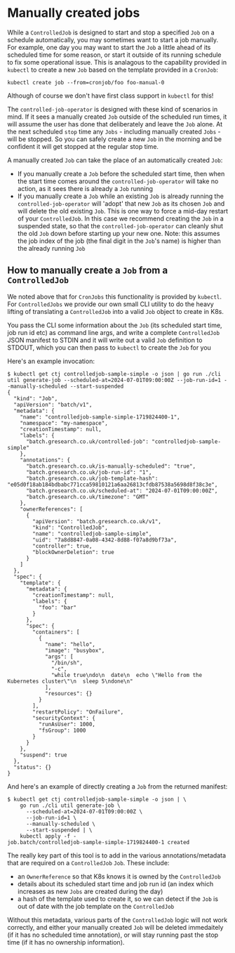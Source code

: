 # Manually created jobs

While a `ControlledJob` is designed to start and stop a specified `Job` on a schedule automatically, you may sometimes want to start a job manually. For example, one day you may want to start the `Job` a little ahead of its scheduled time for some reason, or start it outside of its running schedule to fix some operational issue. This is analagous to the capability provided in `kubectl` to create a new `Job` based on the template provided in a `CronJob`:

```
kubectl create job --from=cronjob/foo foo-manual-0
```

Although of course we don't have first class support in `kubectl` for this!

The `controlled-job-operator` is designed with these kind of scenarios in mind. If it sees a manually created `Job` outside of the scheduled run times, it will assume the user has done that deliberately and leave the `Job` alone. At the next scheduled `stop` time any `Jobs` - including manually created `Jobs` - will be stopped. So you can safely create a new `Job` in the morning and be confident it will get stopped at the regular stop time.

A manually created `Job` can take the place of an automatically created `Job`:

- If you manually create a `Job` before the scheduled start time, then when the start time comes around the `controlled-job-operator` will take no action, as it sees there is already a `Job` running
- If you manually create a `Job` while an existing `Job` is already running the `controlled-job-operator` will 'adopt' that new `Job` as its chosen `Job` and will delete the old existing `Job`. This is one way to force a mid-day restart of your `ControlledJob`. In this case we recommend creating the `Job` in a suspended state, so that the `controlled-job-operator` can cleanly shut the old `Job` down before starting up your new one. Note: this assumes the job index of the job (the final digit in the `Job`'s name) is higher than the already running `Job`

## How to manually create a `Job` from a `ControlledJob`
We noted above that for `CronJobs` this functionality is provided by `kubectl`. For `ControlledJobs` we provide our own small CLI utility to do the heavy lifting of translating a `ControlledJob` into a valid `Job` object to create in K8s.

You pass the CLI some information about the `Job` (its scheduled start time, job run id etc) as command line args, and write a complete `ControlledJob` JSON manifest to STDIN and it will write out a valid `Job` definition to STDOUT, which you can then pass to `kubectl` to create the `Job` for you

Here's an example invocation:

```shell
$ kubectl get ctj controlledjob-sample-simple -o json | go run ./cli util generate-job --scheduled-at=2024-07-01T09:00:00Z --job-run-id=1 --manually-scheduled --start-suspended
{
  "kind": "Job",
  "apiVersion": "batch/v1",
  "metadata": {
    "name": "controlledjob-sample-simple-1719824400-1",
    "namespace": "my-namespace",
    "creationTimestamp": null,
    "labels": {
      "batch.gresearch.co.uk/controlled-job": "controlledjob-sample-simple"
    },
    "annotations": {
      "batch.gresearch.co.uk/is-manually-scheduled": "true",
      "batch.gresearch.co.uk/job-run-id": "1",
      "batch.gresearch.co.uk/job-template-hash": "e05d0f18ab184bdbabc771cca59810121a6aa26813cfdb87538a5698d8f38c3e",
      "batch.gresearch.co.uk/scheduled-at": "2024-07-01T09:00:00Z",
      "batch.gresearch.co.uk/timezone": "GMT"
    },
    "ownerReferences": [
      {
        "apiVersion": "batch.gresearch.co.uk/v1",
        "kind": "ControlledJob",
        "name": "controlledjob-sample-simple",
        "uid": "7a8d8847-0a08-4342-8d88-f07a8d9bf73a",
        "controller": true,
        "blockOwnerDeletion": true
      }
    ]
  },
  "spec": {
    "template": {
      "metadata": {
        "creationTimestamp": null,
        "labels": {
          "foo": "bar"
        }
      },
      "spec": {
        "containers": [
          {
            "name": "hello",
            "image": "busybox",
            "args": [
              "/bin/sh",
              "-c",
              "while true\ndo\n  date\n  echo \"Hello from the Kubernetes cluster\"\n  sleep 5\ndone\n"
            ],
            "resources": {}
          }
        ],
        "restartPolicy": "OnFailure",
        "securityContext": {
          "runAsUser": 1000,
          "fsGroup": 1000
        }
      }
    },
    "suspend": true
  },
  "status": {}
}
```

And here's an example of directly creating a `Job` from the returned manifest:

```
$ kubectl get ctj controlledjob-sample-simple -o json | \
    go run ./cli util generate-job \
      --scheduled-at=2024-07-01T09:00:00Z \
      --job-run-id=1 \
      --manually-scheduled \
      --start-suspended | \
    kubectl apply -f -
job.batch/controlledjob-sample-simple-1719824400-1 created
```

The really key part of this tool is to add in the various annotations/metadata that are required on a `ControlledJob` `Job`. These include:

- an `OwnerReference` so that K8s knows it is owned by the `ControlledJob`
- details about its scheduled start time and job run id (an index which increases as new `Jobs` are created during the day)
- a hash of the template used to create it, so we can detect if the `Job` is out of date with the job template on the `ControlledJob`

Without this metadata, various parts of the `ControlledJob` logic will not work correctly, and either your manually created `Job` will be deleted immedaitely (if it has no scheduled time annotation), or will stay running past the stop time (if it has no ownership information).


